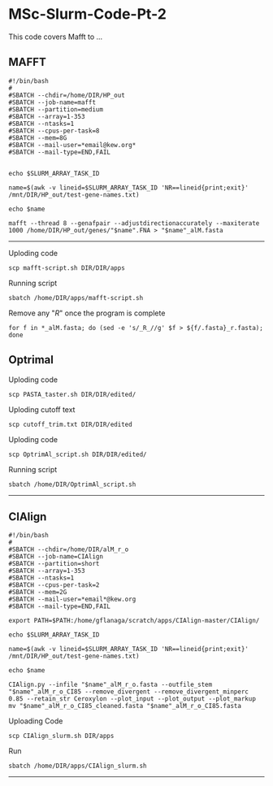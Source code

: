 # MSc-Slurm-Code-Pt-2
This code covers Mafft to ...

## MAFFT
```
#!/bin/bash
#
#SBATCH --chdir=/home/DIR/HP_out
#SBATCH --job-name=mafft
#SBATCH --partition=medium
#SBATCH --array=1-353      
#SBATCH --ntasks=1
#SBATCH --cpus-per-task=8
#SBATCH --mem=8G
#SBATCH --mail-user=*email@kew.org*
#SBATCH --mail-type=END,FAIL


echo $SLURM_ARRAY_TASK_ID

name=$(awk -v lineid=$SLURM_ARRAY_TASK_ID 'NR==lineid{print;exit}' /mnt/DIR/HP_out/test-gene-names.txt)

echo $name

mafft --thread 8 --genafpair --adjustdirectionaccurately --maxiterate 1000 /home/DIR/HP_out/genes/"$name".FNA > "$name"_alM.fasta
```
-----------------
Uploding code
```
scp mafft-script.sh DIR/DIR/apps
```

Running script
```
sbatch /home/DIR/apps/mafft-script.sh
```
Remove any "_R_" once the program is complete
```
for f in *_alM.fasta; do (sed -e 's/_R_//g' $f > ${f/.fasta}_r.fasta); done
```
## Optrimal

Uploding code
```
scp PASTA_taster.sh DIR/DIR/edited/
```

Uploding cutoff text
```
scp cutoff_trim.txt DIR/DIR/edited
```

Uploding code
```
scp OptrimAl_script.sh DIR/DIR/edited/
```

Running script
```
sbatch /home/DIR/OptrimAl_script.sh
```

----------------------
## CIAlign
```
#!/bin/bash
#
#SBATCH --chdir=/home/DIR/alM_r_o
#SBATCH --job-name=CIAlign
#SBATCH --partition=short
#SBATCH --array=1-353 
#SBATCH --ntasks=1
#SBATCH --cpus-per-task=2
#SBATCH --mem=2G
#SBATCH --mail-user=*email*@kew.org
#SBATCH --mail-type=END,FAIL

export PATH=$PATH:/home/gflanaga/scratch/apps/CIAlign-master/CIAlign/

echo $SLURM_ARRAY_TASK_ID

name=$(awk -v lineid=$SLURM_ARRAY_TASK_ID 'NR==lineid{print;exit}' /mnt/DIR/HP_out/test-gene-names.txt)

echo $name

CIAlign.py --infile "$name"_alM_r_o.fasta --outfile_stem "$name"_alM_r_o_CI85 --remove_divergent --remove_divergent_minperc 0.85 --retain_str Ceroxylon --plot_input --plot_output --plot_markup
mv "$name"_alM_r_o_CI85_cleaned.fasta "$name"_alM_r_o_CI85.fasta
```

Uploading Code
```
scp CIAlign_slurm.sh DIR/apps
```

Run
```
sbatch /home/DIR/apps/CIAlign_slurm.sh 
```
----------------------------------------------------------------------


















